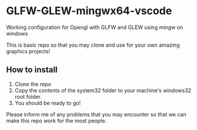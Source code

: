 # GLFW-GLEW-mingwx64-vscode
Working configuration for Opengl with GLFW and GLEW using mingw on windows

This is basic repo so that you may clone and use for your own amazing graphics projects!

## How to install

1) Clone the repo
2) Copy the contents of the system32 folder to your machine's windows32 root folder.
3) You should be ready to go! 

Please inform me of any problems that you may encounter so that we can make this repo work for the most people.


